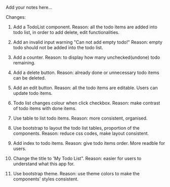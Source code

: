Add your notes here...

Changes:
1. Add a TodoList component.
Reason: all the todo items are added into todo list, in order to add delete, edit functionalities.

2. Add an invalid input warning "Can not add empty todo!"
Reason: empty todo should not be added into the todo list.

3. Add a counter.
Reason: to display how many unchecked(undone) todo remaining.

4. Add a delete button.
Reason: already done or unnecessary todo items can be deleted.

5. Add an edit button.
Reason: all the todo items are editable. Users can update todo items.

6. Todo list changes colour when click checkbox.
Reason: make contrast of todo items with done items.

7. Use table to list todo items.
Reason: more consistent, organised.

8. Use bootstrap to layout the todo list tables, proportion of the components.
Reason: reduce css codes, make layout consistent.

9. Add index to todo items.
Reason: give todo items order. More readble for users.

10. Change the title to 'My Todo List".
Reason: easier for users to understand what this app for.

11. Use bootstrap theme.
Reason: use theme colors to make the components' styles consistent.

